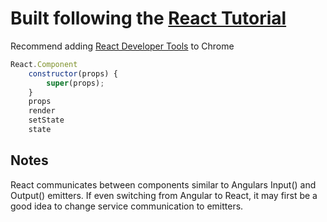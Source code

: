 # Built following the [React Tutorial](https://reactjs.org/tutorial/tutorial.html)

Recommend adding [React Developer Tools](https://chrome.google.com/webstore/detail/react-developer-tools/fmkadmapgofadopljbjfkapdkoienihi/related?hl=en) to Chrome

```js
React.Component
    constructor(props) {
        super(props);
    }
    props
    render
    setState
    state
```

## Notes

React communicates between components similar to Angulars Input() and Output() emitters.  If even switching from Angular to React, it may first be a good idea to change service communication to emitters.
